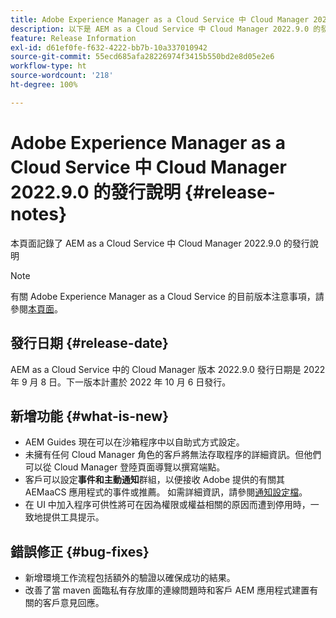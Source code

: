 ```yaml
---
title: Adobe Experience Manager as a Cloud Service 中 Cloud Manager 2022.9.0 的發行說明
description: 以下是 AEM as a Cloud Service 中 Cloud Manager 2022.9.0 的發行說明。
feature: Release Information
exl-id: d61ef0fe-f632-4222-bb7b-10a337010942
source-git-commit: 55ecd685afa28226974f3415b550bd2e8d05e2e6
workflow-type: ht
source-wordcount: '218'
ht-degree: 100%

---
```


# Adobe Experience Manager as a Cloud Service 中 Cloud Manager 2022.9.0 的發行說明 {#release-notes}

本頁面記錄了 AEM as a Cloud Service 中 Cloud Manager 2022.9.0 的發行說明

>[!NOTE]
>
>有關 Adobe Experience Manager as a Cloud Service 的目前版本注意事項，請參閱[本頁面](/help/release-notes/release-notes-cloud/release-notes-current.md)。

## 發行日期 {#release-date}

AEM as a Cloud Service 中的 Cloud Manager 版本 2022.9.0 發行日期是 2022 年 9 月 8 日。下一版本計畫於 2022 年 10 月 6 日發行。

## 新增功能 {#what-is-new}

* AEM Guides 現在可以在沙箱程序中以自助式方式設定。
* 未擁有任何 Cloud Manager 角色的客戶將無法存取程序的詳細資訊。但他們可以從 Cloud Manager 登陸頁面導覽以撰寫端點。
* 客戶可以設定&#x200B;**事件和主動通知**&#x200B;群組，以便接收 Adobe 提供的有關其 AEMaaCS 應用程式的事件或推薦。 如需詳細資訊，請參閱[通知設定檔](/help/journey-onboarding/notification-profiles.md)。
* 在 UI 中加入程序可供性將可在因為權限或權益相關的原因而遭到停用時，一致地提供工具提示。

## 錯誤修正 {#bug-fixes}

* 新增環境工作流程包括額外的驗證以確保成功的結果。
* 改善了當 maven 面臨私有存放庫的連線問題時和客戶 AEM 應用程式建置有關的客戶意見回應。
